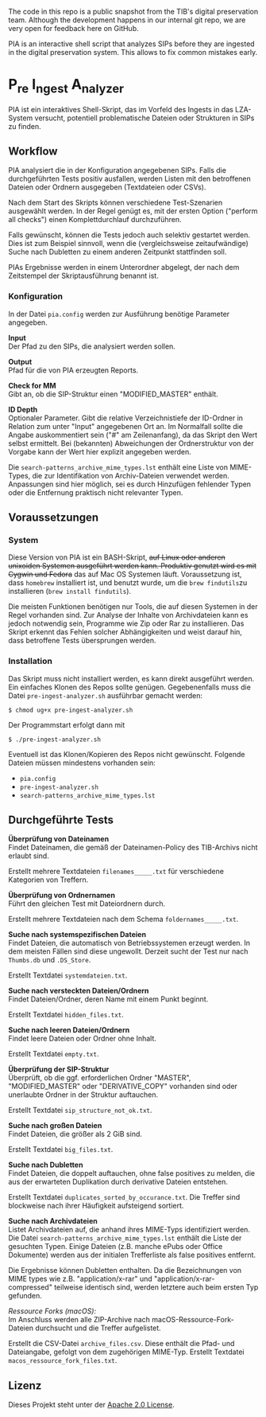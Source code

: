 The code in this repo is a public snapshot from the TIB's digital preservation
team. Although the development happens in our internal git repo, we are very
open for feedback here on GitHub.

PIA is an interactive shell script that analyzes SIPs before they are ingested
in the digital preservation system. This allows to fix common mistakes early.


# P<sub>re</sub> I<sub>ngest</sub> A<sub>nalyzer</sub>


PIA ist ein interaktives Shell-Skript, das im Vorfeld des Ingests in
das LZA-System versucht, potentiell problematische Dateien oder
Strukturen in SIPs zu finden.


## Workflow

PIA analysiert die in der Konfiguration angegebenen SIPs. Falls die
durchgeführten Tests positiv ausfallen, werden Listen mit den betroffenen
Dateien oder Ordnern ausgegeben (Textdateien oder CSVs).

Nach dem Start des Skripts können verschiedene Test-Szenarien ausgewählt
werden. In der Regel genügt es, mit der ersten Option ("perform all checks")
einen Komplettdurchlauf durchzuführen.

Falls gewünscht, können die Tests jedoch auch selektiv gestartet werden.
Dies ist zum Beispiel sinnvoll, wenn die (vergleichsweise zeitaufwändige)
Suche nach Dubletten zu einem anderen Zeitpunkt stattfinden soll.

PIAs Ergebnisse werden in einem Unterordner abgelegt, der nach dem
Zeitstempel der Skriptausführung benannt ist.

### Konfiguration

In der Datei `pia.config` werden zur Ausführung benötige Parameter
angegeben.

__Input__  
Der Pfad zu den SIPs, die analysiert werden sollen.

__Output__  
Pfad für die von PIA erzeugten Reports.

__Check for MM__  
Gibt an, ob die SIP-Struktur einen "MODIFIED_MASTER" enthält.

__ID Depth__  
Optionaler Parameter. Gibt die relative Verzeichnistiefe der ID-Ordner in
Relation zum unter "Input" angegebenen Ort an. Im Normalfall sollte die
Angabe auskommentiert sein ("#" am Zeilenanfang), da das Skript den Wert
selbst ermittelt. Bei (bekannten) Abweichungen der Ordnerstruktur von
der Vorgabe kann der Wert hier explizit angegeben werden.

Die `search-patterns_archive_mime_types.lst` enthält eine Liste von
MIME-Types, die zur Identifikation von Archiv-Dateien verwendet werden.
Anpassungen sind hier möglich, sei es durch Hinzufügen fehlender Typen
oder die Entfernung praktisch nicht relevanter Typen.

## Voraussetzungen

### System

Diese Version von PIA ist ein BASH-Skript, ~~auf Linux oder anderen unixoiden Systemen
ausgeführt werden kann. Produktiv genutzt wird es mit Cygwin und Fedora~~ das auf Mac OS Systemen läuft. Voraussetzung ist, dass `homebrew` installiert ist, und benutzt wurde, um die `brew findutils`zu installieren (`brew install findutils`).

Die meisten Funktionen benötigen nur Tools, die auf diesen Systemen in
der Regel vorhanden sind. Zur Analyse der Inhalte von Archivdateien kann
es jedoch notwendig sein, Programme wie Zip oder Rar zu installieren.
Das Skript erkennt das Fehlen solcher Abhängigkeiten und weist darauf
hin, dass betroffene Tests übersprungen werden.

### Installation

Das Skript muss nicht installiert werden, es kann direkt ausgeführt
werden. Ein einfaches Klonen des Repos sollte genügen. Gegebenenfalls muss
die Datei `pre-ingest-analyzer.sh` ausführbar gemacht werden:

~~~
$ chmod ug+x pre-ingest-analyzer.sh
~~~

Der Programmstart erfolgt dann mit

~~~
$ ./pre-ingest-analyzer.sh
~~~

Eventuell ist das Klonen/Kopieren des Repos nicht gewünscht. Folgende
Dateien müssen mindestens vorhanden sein:

* `pia.config`
* `pre-ingest-analyzer.sh`
* `search-patterns_archive_mime_types.lst`


## Durchgeführte Tests

__Überprüfung von Dateinamen__  
Findet Dateinamen, die gemäß der Dateinamen-Policy des TIB-Archivs nicht
erlaubt sind.

Erstellt mehrere Textdateien `filenames_____.txt` für verschiedene
Kategorien von Treffern.

__Überprüfung von Ordnernamen__  
Führt den gleichen Test mit Dateiordnern durch.

Erstellt mehrere Textdateien nach dem Schema `foldernames_____.txt`.

__Suche nach systemspezifischen Dateien__  
Findet Dateien, die automatisch von Betriebssystemen erzeugt werden. In
dem meisten Fällen sind diese ungewollt.
Derzeit sucht der Test nur nach `Thumbs.db` und `.DS_Store`.

Erstellt Textdatei `systemdateien.txt`.

__Suche nach versteckten Dateien/Ordnern__  
Findet Dateien/Ordner, deren Name mit einem Punkt beginnt.

Erstellt Textdatei `hidden_files.txt`.

__Suche nach leeren Dateien/Ordnern__  
Findet leere Dateien oder Ordner ohne Inhalt.

Erstellt Textdatei `empty.txt`.

__Überprüfung der SIP-Struktur__  
Überprüft, ob die ggf. erforderlichen Ordner "MASTER", "MODIFIED_MASTER"
oder "DERIVATIVE_COPY" vorhanden sind oder unerlaubte Ordner in der
Struktur auftauchen.

Erstellt Textdatei `sip_structure_not_ok.txt`.

__Suche nach großen Dateien__  
Findet Dateien, die größer als 2 GiB sind.

Erstellt Textdatei `big_files.txt`.

__Suche nach Dubletten__  
Findet Dateien, die doppelt auftauchen, ohne false positives zu melden,
die aus der erwarteten Duplikation durch derivative Dateien entstehen.

Erstellt Textdatei `duplicates_sorted_by_occurance.txt`. Die Treffer
sind blockweise nach ihrer Häufigkeit aufsteigend sortiert.

__Suche nach Archivdateien__  
Listet Archivdateien auf, die anhand ihres MIME-Typs identifiziert werden.
Die Datei `search-patterns_archive_mime_types.lst` enthält die Liste der
gesuchten Typen. Einige Dateien (z.B. manche ePubs oder Office Dokumente)
werden aus der initialen Trefferliste als false positives entfernt.

Die Ergebnisse können Dubletten enthalten. Da die Bezeichnungen von MIME
types wie z.B. "application/x-rar" und "application/x-rar-compressed"
teilweise identisch sind, werden letztere auch beim ersten Typ gefunden.

_Ressource Forks (macOS):_  
Im Anschluss werden alle ZIP-Archive nach macOS-Ressource-Fork-Dateien
durchsucht und die Treffer aufgelistet.

Erstellt die CSV-Datei `archive_files.csv`. Diese enthält die Pfad- und
Dateiangabe, gefolgt von dem zugehörigen MIME-Typ.
Erstellt Textdatei `macos_ressource_fork_files.txt`.

## Lizenz

Dieses Projekt steht unter der [Apache 2.0 License](LICENSE).

